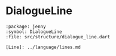 # DialogueLine

```{dartdoc}
:package: jenny
:symbol: DialogueLine
:file: src/structure/dialogue_line.dart

[Line]: ../language/lines.md
```
